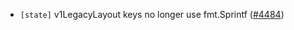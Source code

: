 - `[state]` v1LegacyLayout keys no longer use fmt.Sprintf ([\#4484](https://github.com/depinnetwork/por-consensus/pull/4484))